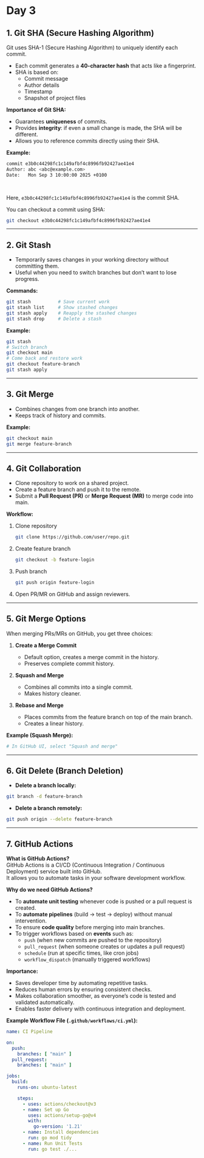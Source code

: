 
# Day 3

## 1. Git SHA (Secure Hashing Algorithm)

   Git uses SHA-1 (Secure Hashing Algorithm) to uniquely identify each commit.  
- Each commit generates a **40-character hash** that acts like a fingerprint.  
- SHA is based on:
  - Commit message
  - Author details
  - Timestamp
  - Snapshot of project files

**Importance of Git SHA:**
- Guarantees **uniqueness** of commits.
- Provides **integrity**: if even a small change is made, the SHA will be different.
- Allows you to reference commits directly using their SHA.

**Example:**
```bash
commit e3b0c44298fc1c149afbf4c8996fb92427ae41e4
Author: abc <abc@example.com>
Date:   Mon Sep 3 10:00:00 2025 +0100

   
```
Here, `e3b0c44298fc1c149afbf4c8996fb92427ae41e4` is the commit SHA.

You can checkout a commit using SHA:
```bash
git checkout e3b0c44298fc1c149afbf4c8996fb92427ae41e4
```

---

## 2. Git Stash

- Temporarily saves changes in your working directory without committing them.
- Useful when you need to switch branches but don’t want to lose progress.

**Commands:**
```bash
git stash          # Save current work
git stash list     # Show stashed changes
git stash apply    # Reapply the stashed changes
git stash drop     # Delete a stash
```

**Example:**
```bash
git stash
# Switch branch
git checkout main
# Come back and restore work
git checkout feature-branch
git stash apply
```

---

## 3. Git Merge

- Combines changes from one branch into another.
- Keeps track of history and commits.

**Example:**
```bash
git checkout main
git merge feature-branch
```

---

## 4. Git Collaboration

- Clone repository to work on a shared project.
- Create a feature branch and push it to the remote.
- Submit a **Pull Request (PR)** or **Merge Request (MR)** to merge code into main.

**Workflow:**
1. Clone repository  
   ```bash
   git clone https://github.com/user/repo.git
   ```
2. Create feature branch  
   ```bash
   git checkout -b feature-login
   ```
3. Push branch  
   ```bash
   git push origin feature-login
   ```
4. Open PR/MR on GitHub and assign reviewers.

---

## 5. Git Merge Options

When merging PRs/MRs on GitHub, you get three choices:

1. **Create a Merge Commit**
   - Default option, creates a merge commit in the history.
   - Preserves complete commit history.

2. **Squash and Merge**
   - Combines all commits into a single commit.
   - Makes history cleaner.

3. **Rebase and Merge**
   - Places commits from the feature branch on top of the main branch.
   - Creates a linear history.

**Example (Squash Merge):**
```bash
# In GitHub UI, select "Squash and merge"
```

---

## 6. Git Delete (Branch Deletion)

- **Delete a branch locally:**
```bash
git branch -d feature-branch
```

- **Delete a branch remotely:**
```bash
git push origin --delete feature-branch
```

---


## 7. GitHub Actions

**What is GitHub Actions?**  
GitHub Actions is a CI/CD (Continuous Integration / Continuous Deployment) service built into GitHub.  
It allows you to automate tasks in your software development workflow.

**Why do we need GitHub Actions?**
- To **automate unit testing** whenever code is pushed or a pull request is created.
- To **automate pipelines** (build → test → deploy) without manual intervention.
- To ensure **code quality** before merging into main branches.
- To trigger workflows based on **events** such as:
  - `push` (when new commits are pushed to the repository)
  - `pull_request` (when someone creates or updates a pull request)
  - `schedule` (run at specific times, like cron jobs)
  - `workflow_dispatch` (manually triggered workflows)

**Importance:**
- Saves developer time by automating repetitive tasks.  
- Reduces human errors by ensuring consistent checks.  
- Makes collaboration smoother, as everyone’s code is tested and validated automatically.  
- Enables faster delivery with continuous integration and deployment.  

**Example Workflow File (`.github/workflows/ci.yml`):**

```yaml
name: CI Pipeline

on:
  push:
    branches: [ "main" ]
  pull_request:
    branches: [ "main" ]

jobs:
  build:
    runs-on: ubuntu-latest

    steps:
      - uses: actions/checkout@v3
      - name: Set up Go
        uses: actions/setup-go@v4
        with:
          go-version: '1.21'
      - name: Install dependencies
        run: go mod tidy
      - name: Run Unit Tests
        run: go test ./...
```
